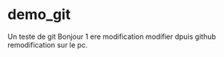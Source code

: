 # demo_git
Un teste de git
Bonjour 1 ere modification
modifier dpuis github
remodification sur le pc.

